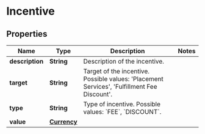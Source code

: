 # Incentive

## Properties
Name | Type | Description | Notes
------------ | ------------- | ------------- | -------------
**description** | **String** | Description of the incentive. | 
**target** | **String** | Target of the incentive. Possible values: &#x27;Placement Services&#x27;, &#x27;Fulfillment Fee Discount&#x27;. | 
**type** | **String** | Type of incentive. Possible values: &#x60;FEE&#x60;, &#x60;DISCOUNT&#x60;. | 
**value** | [**Currency**](Currency.md) |  | 
